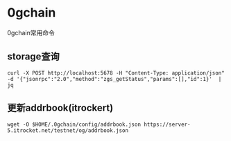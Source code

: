 # 0gchain
0gchain常用命令
## storage查询
```curl -X POST http://localhost:5678 -H "Content-Type: application/json" -d '{"jsonrpc":"2.0","method":"zgs_getStatus","params":[],"id":1}'  | jq```
## 更新addrbook(itrockert)
```wget -O $HOME/.0gchain/config/addrbook.json https://server-5.itrocket.net/testnet/og/addrbook.json```
